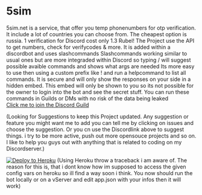 # 5sim
5sim.net is a service, that offer you temp phonenumbers for otp verification. 
It include a lot of countries you can choose from. 
The cheapest option is russia. 1 verification for Discord cost only 1.3 Rubel!
The Project use the API to get numbers, check for verifycodes & more. It is added within a discordbot and uses slashcommands
Slashcommands working similar to usual ones but are more integraded within Discord so typing / will suggest possible avaible commands and shows what args are needed
Its more easy to use then using a custom prefix like ! and run a helpcommand to list all commands. It is secure and will only show the responses on your side in a hidden embed.
This embed will only be shown to you so its not possible for the owner to login into the bot and see the secret stuff. 
You can run these commands in Guilds or DMs with no risk of the data being leaked\
[Click me to join the Discord Guild](http://discord.verify.gay)

(Looking for Suggestions to keep this Project updated. Any suggestion or feature you might want me to add you can tell me by clicking on issues and choose the suggestion. Or you cn use the Discordlink above to suggest things. i try to be more active, push out more opensouce projects and so on. I like to help you guys out with anything that is related to coding on my Discordserver.)

[![Deploy to Heroku](https://www.herokucdn.com/deploy/button.svg)](https://heroku.com/deploy)
(Using Heroku throw a traceback i am aware of. The reason for this is, that i dont know how im supposed to access the given config vars on heroku so ill find a way soon i think. 
You now should run the bot locally or on a vServer and edit app.json with your infos then it will work)
